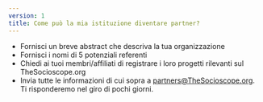 ```yaml
---
version: 1
title: Come può la mia istituzione diventare partner?
---
```


- Fornisci un breve abstract che descriva la tua organizzazione
- Fornisci i nomi di 5 potenziali referenti
- Chiedi ai tuoi membri/affiliati di registrare i loro progetti rilevanti sul TheSocioscope.org
- Invia tutte le informazioni di cui sopra a <partners@TheSocioscope.org>. Ti risponderemo nel giro di pochi giorni.
